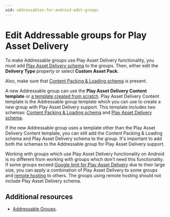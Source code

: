 ```yaml
---
uid: addressables-for-android-edit-groups
---
```


# Edit Addressable groups for Play Asset Delivery

To make Addressable groups use Play Asset Delivery functionality, you must add [Play Asset Delivery schema](play-asset-delivery-schema-reference.md) to the groups. Then, either edit the **Delivery Type** property or select **Custom Asset Pack**.

Also, make sure that [Content Packing & Loading schema](xref:addressables-content-packing-and-loading-schema) is present.

A new Addressable group can use the **Play Asset Delivery Content template** or [a template created from scratch](xref:group-templates). Play Asset Delivery Content template is the Addressable group template which you can use to create a new group with Play Asset Delivery support. This template includes two schemas: [Content Packing & Loading schema](xref:addressables-content-packing-and-loading-schema) and [Play Asset Delivery schema](play-asset-delivery-schema-reference.md).

If the new Addressable group uses a template other than the Play Asset Delivery Content template, you can still add the Content Packing & Loading schema and Play Asset Delivery schema to the group. It's important to add both the schemas to the Addressable group for Play Asset Delivery support.

Working with groups which use Play Asset Delivery functionality on Android is no different from working with groups which don't need this functionality. If some groups exceed [Google limit for Play Asset Delivery](https://developer.android.com/guide/playcore/asset-delivery#download-size-limits) due to their large size, you can apply a combination of Play Asset Delivery to some groups and [remote hosting](https://docs.unity3d.com/Packages/com.unity.addressables@1.21/manual/remote-content-enable.html) to others. The groups using remote hosting should not include Play Asset Delivery schema.

## Additional resources
* [Addressable Groups](xref:addressables-groups).
